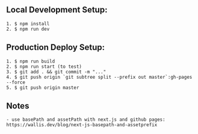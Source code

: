 ## Local Development Setup:
```
1. $ npm install
2. $ npm run dev
```
## Production Deploy Setup:
```
1. $ npm run build
2. $ npm run start (to test)
3. $ git add . && git commit -m "..."
4. $ git push origin `git subtree split --prefix out master`:gh-pages --force
5. $ git push origin master
```

## Notes
```
- use basePath and assetPath with next.js and github pages: https://wallis.dev/blog/next-js-basepath-and-assetprefix
```
